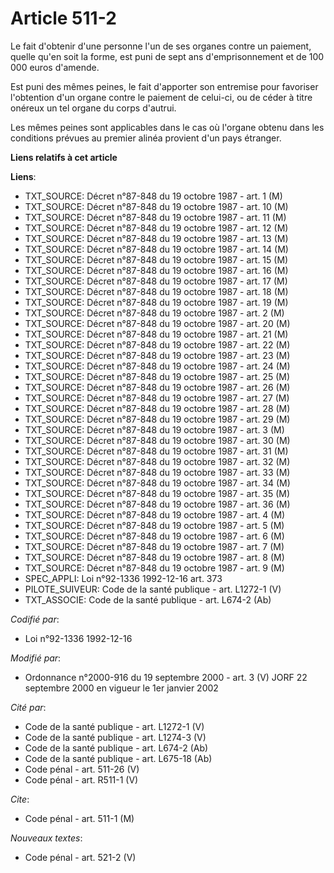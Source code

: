 # Article 511-2

Le fait d'obtenir d'une personne l'un de ses organes contre un paiement, quelle qu'en soit la forme, est puni de sept ans
d'emprisonnement et de 100 000 euros d'amende.

Est puni des mêmes peines, le fait d'apporter son entremise pour favoriser l'obtention d'un organe contre le paiement de
celui-ci, ou de céder à titre onéreux un tel organe du corps d'autrui.

Les mêmes peines sont applicables dans le cas où l'organe obtenu dans les conditions prévues au premier alinéa provient d'un
pays étranger.

**Liens relatifs à cet article**

**Liens**:

  - TXT_SOURCE: Décret n°87-848 du 19 octobre 1987 - art. 1 (M)
  - TXT_SOURCE: Décret n°87-848 du 19 octobre 1987 - art. 10 (M)
  - TXT_SOURCE: Décret n°87-848 du 19 octobre 1987 - art. 11 (M)
  - TXT_SOURCE: Décret n°87-848 du 19 octobre 1987 - art. 12 (M)
  - TXT_SOURCE: Décret n°87-848 du 19 octobre 1987 - art. 13 (M)
  - TXT_SOURCE: Décret n°87-848 du 19 octobre 1987 - art. 14 (M)
  - TXT_SOURCE: Décret n°87-848 du 19 octobre 1987 - art. 15 (M)
  - TXT_SOURCE: Décret n°87-848 du 19 octobre 1987 - art. 16 (M)
  - TXT_SOURCE: Décret n°87-848 du 19 octobre 1987 - art. 17 (M)
  - TXT_SOURCE: Décret n°87-848 du 19 octobre 1987 - art. 18 (M)
  - TXT_SOURCE: Décret n°87-848 du 19 octobre 1987 - art. 19 (M)
  - TXT_SOURCE: Décret n°87-848 du 19 octobre 1987 - art. 2 (M)
  - TXT_SOURCE: Décret n°87-848 du 19 octobre 1987 - art. 20 (M)
  - TXT_SOURCE: Décret n°87-848 du 19 octobre 1987 - art. 21 (M)
  - TXT_SOURCE: Décret n°87-848 du 19 octobre 1987 - art. 22 (M)
  - TXT_SOURCE: Décret n°87-848 du 19 octobre 1987 - art. 23 (M)
  - TXT_SOURCE: Décret n°87-848 du 19 octobre 1987 - art. 24 (M)
  - TXT_SOURCE: Décret n°87-848 du 19 octobre 1987 - art. 25 (M)
  - TXT_SOURCE: Décret n°87-848 du 19 octobre 1987 - art. 26 (M)
  - TXT_SOURCE: Décret n°87-848 du 19 octobre 1987 - art. 27 (M)
  - TXT_SOURCE: Décret n°87-848 du 19 octobre 1987 - art. 28 (M)
  - TXT_SOURCE: Décret n°87-848 du 19 octobre 1987 - art. 29 (M)
  - TXT_SOURCE: Décret n°87-848 du 19 octobre 1987 - art. 3 (M)
  - TXT_SOURCE: Décret n°87-848 du 19 octobre 1987 - art. 30 (M)
  - TXT_SOURCE: Décret n°87-848 du 19 octobre 1987 - art. 31 (M)
  - TXT_SOURCE: Décret n°87-848 du 19 octobre 1987 - art. 32 (M)
  - TXT_SOURCE: Décret n°87-848 du 19 octobre 1987 - art. 33 (M)
  - TXT_SOURCE: Décret n°87-848 du 19 octobre 1987 - art. 34 (M)
  - TXT_SOURCE: Décret n°87-848 du 19 octobre 1987 - art. 35 (M)
  - TXT_SOURCE: Décret n°87-848 du 19 octobre 1987 - art. 36 (M)
  - TXT_SOURCE: Décret n°87-848 du 19 octobre 1987 - art. 4 (M)
  - TXT_SOURCE: Décret n°87-848 du 19 octobre 1987 - art. 5 (M)
  - TXT_SOURCE: Décret n°87-848 du 19 octobre 1987 - art. 6 (M)
  - TXT_SOURCE: Décret n°87-848 du 19 octobre 1987 - art. 7 (M)
  - TXT_SOURCE: Décret n°87-848 du 19 octobre 1987 - art. 8 (M)
  - TXT_SOURCE: Décret n°87-848 du 19 octobre 1987 - art. 9 (M)
  - SPEC_APPLI: Loi n°92-1336 1992-12-16 art. 373
  - PILOTE_SUIVEUR: Code de la santé publique - art. L1272-1 (V)
  - TXT_ASSOCIE: Code de la santé publique - art. L674-2 (Ab)

_Codifié par_:

  - Loi n°92-1336 1992-12-16

_Modifié par_:

  - Ordonnance n°2000-916 du 19 septembre 2000 - art. 3 (V) JORF 22 septembre 2000 en vigueur le 1er janvier 2002

_Cité par_:

  - Code de la santé publique - art. L1272-1 (V)
  - Code de la santé publique - art. L1274-3 (V)
  - Code de la santé publique - art. L674-2 (Ab)
  - Code de la santé publique - art. L675-18 (Ab)
  - Code pénal - art. 511-26 (V)
  - Code pénal - art. R511-1 (V)

_Cite_:

  - Code pénal - art. 511-1 (M)

_Nouveaux textes_:

  - Code pénal - art. 521-2 (V)
